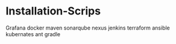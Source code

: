 # Installation-Scrips
Grafana
docker
maven
sonarqube
nexus
jenkins
terraform
ansible
kubernates
ant
gradle

